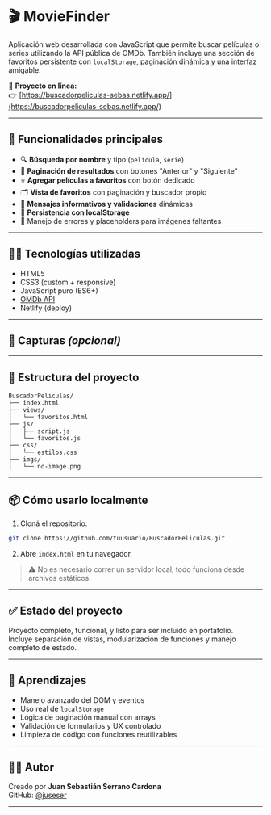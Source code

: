 # 🎬 MovieFinder

Aplicación web desarrollada con JavaScript que permite buscar películas o series utilizando la API pública de OMDb. También incluye una sección de favoritos persistente con `localStorage`, paginación dinámica y una interfaz amigable.

🔗 **Proyecto en línea:**  
👉 [https://buscadorpeliculas-sebas.netlify.app/](https://buscadorpeliculas-sebas.netlify.app/)

---

## 🚀 Funcionalidades principales

- 🔍 **Búsqueda por nombre** y tipo (`película`, `serie`)
- 📄 **Paginación de resultados** con botones "Anterior" y "Siguiente"
- ⭐ **Agregar películas a favoritos** con botón dedicado
- 🗂️ **Vista de favoritos** con paginación y buscador propio
- 🧠 **Mensajes informativos y validaciones** dinámicas
- 💾 **Persistencia con localStorage**
- 🧼 Manejo de errores y placeholders para imágenes faltantes

---

## 🧑‍💻 Tecnologías utilizadas

- HTML5
- CSS3 (custom + responsive)
- JavaScript puro (ES6+)
- [OMDb API](https://www.omdbapi.com/)
- Netlify (deploy)

---

## 📸 Capturas *(opcional)*

<!--
Agregá capturas aquí si querés ilustrar la búsqueda y la vista de favoritos.
Ejemplo:
![Búsqueda](./screenshots/busqueda.png)
![Favoritos](./screenshots/favoritos.png)
-->

---

## 📁 Estructura del proyecto

```
BuscadorPeliculas/
├── index.html
├── views/
│   └── favoritos.html
├── js/
│   ├── script.js
│   └── favoritos.js
├── css/
│   └── estilos.css
├── imgs/
│   └── no-image.png
```

---

## 📦 Cómo usarlo localmente

1. Cloná el repositorio:

```bash
git clone https://github.com/tuusuario/BuscadorPeliculas.git
```

2. Abre `index.html` en tu navegador.

> ⚠️ No es necesario correr un servidor local, todo funciona desde archivos estáticos.

---

## ✅ Estado del proyecto

Proyecto completo, funcional, y listo para ser incluido en portafolio.  
Incluye separación de vistas, modularización de funciones y manejo completo de estado.

---

## 🧠 Aprendizajes

- Manejo avanzado del DOM y eventos
- Uso real de `localStorage`
- Lógica de paginación manual con arrays
- Validación de formularios y UX controlado
- Limpieza de código con funciones reutilizables

---

## 👨‍💻 Autor

Creado por **Juan Sebastián Serrano Cardona**  
GitHub: [@juseser](https://github.com/juseser)

---

